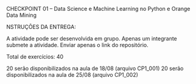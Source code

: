 CHECKPOINT 01 – Data Science e Machine Learning no Python e Orange Data Mining

NSTRUÇÕES DA ENTREGA:

A atividade pode ser desenvolvida em grupo.
Apenas um integrante submete a atividade.
Enviar apenas o link do repositório.

Total de exercícios: 40

20 serão disponibilizados na aula de 18/08 (arquivo CP1_001)
20 serão disponibilizados na aula de 25/08 (arquivo CP1_002)
